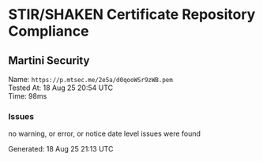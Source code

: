 # STIR/SHAKEN Certificate Repository Compliance

## Martini Security

Name: `https://p.mtsec.me/2e5a/d0qooWSr9zWB.pem`\
Tested At: 18 Aug 25 20:54 UTC\
Time: 98ms

### Issues

no warning, or error, or notice date level issues were found

Generated: 18 Aug 25 21:13 UTC